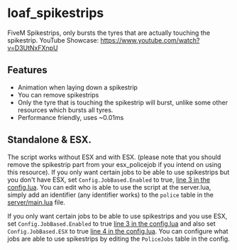 # loaf_spikestrips
FiveM Spikestrips, only bursts the tyres that are actually touching the spikestrip. 
YouTube Showcase: https://www.youtube.com/watch?v=D3UtNxFXnpU

## Features
* Animation when laying down a spikestrip
* You can remove spikestrips
* Only the tyre that is touching the spikestrip will burst, unlike some other resources which bursts all tyres.
* Performance friendly, uses ~0.01ms

## Standalone & ESX.
The script works without ESX and with ESX. (please note that you should remove the spikestrip part from your esx_policejob if you intend on using this resource).
If you only want certain jobs to be able to use spikestrips but you don't have ESX, set `Config.JobBased.Enabled` to true, [line 3 in the config.lua](https://github.com/loaf-scripts/loaf_spikestrips/blob/main/config.lua#L3). You can edit who is able to use the script at the server.lua, simply add an identifier (any identifier works) to the `police` table in the [server/main.lua](https://github.com/loaf-scripts/loaf_spikestrips/blob/main/server/main.lua#L1) file.

If you only want certain jobs to be able to use spikestrips and you use ESX, set `Config.JobBased.Enabled` to true [line 3 in the config.lua](https://github.com/loaf-scripts/loaf_spikestrips/blob/main/config.lua#L3) and also set `Config.JobBased.ESX` to true [line 4 in the config.lua](https://github.com/loaf-scripts/loaf_spikestrips/blob/main/config.lua#L4). You can configure what jobs are able to use spikestrips by editing the `PoliceJobs` table in the config.
